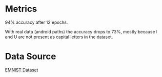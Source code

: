 # Metrics
94% accuracy after 12 epochs.

With real data (android paths) the accuracy drops to 73%, mostly because I and U are not present as capital
letters in the dataset.

# Data Source
[EMNIST Dataset](https://www.nist.gov/itl/products-and-services/emnist-dataset)